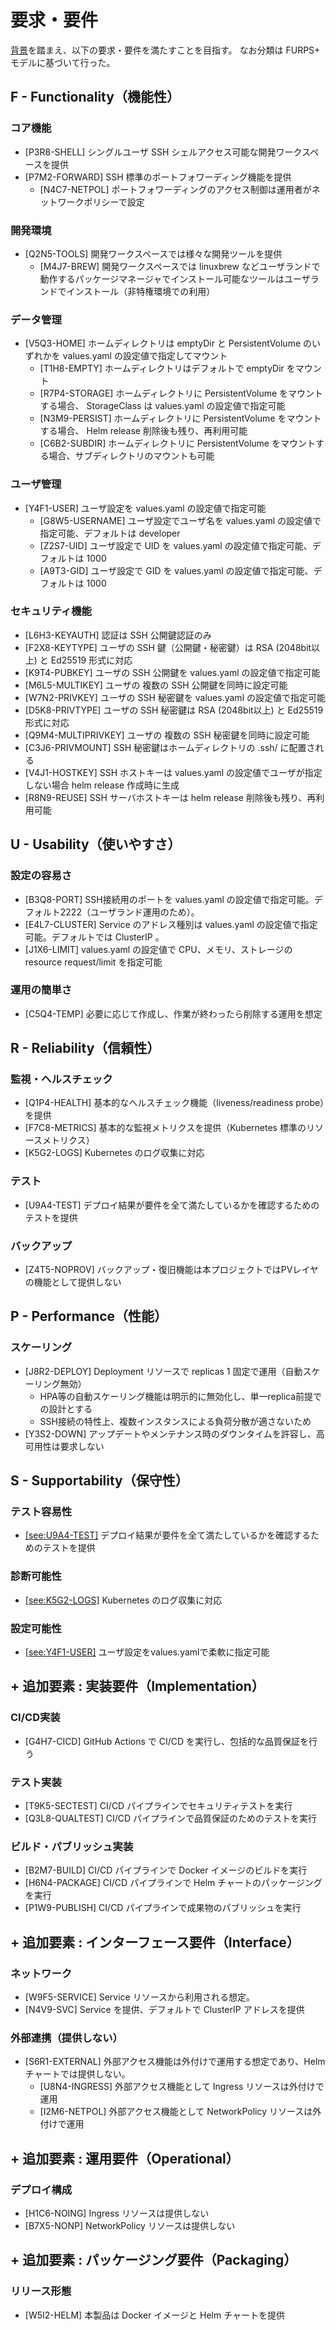 
# 要求・要件

[背景](../README.ja.md#背景)を踏まえ、以下の要求・要件を満たすことを目指す。
なお分類は FURPS+ モデルに基づいて行った。

## F - Functionality（機能性）

### コア機能
- <span id="P3R8-SHELL">[P3R8-SHELL]</span> シングルユーザ SSH シェルアクセス可能な開発ワークスペースを提供
- <span id="P7M2-FORWARD">[P7M2-FORWARD]</span> SSH 標準のポートフォワーディング機能を提供
  - <span id="N4C7-NETPOL">[N4C7-NETPOL]</span> ポートフォワーディングのアクセス制御は運用者がネットワークポリシーで設定

### 開発環境
- <span id="Q2N5-TOOLS">[Q2N5-TOOLS]</span> 開発ワークスペースでは様々な開発ツールを提供
  - <span id="M4J7-BREW">[M4J7-BREW]</span> 開発ワークスペースでは linuxbrew などユーザランドで動作するパッケージマネージャでインストール可能なツールはユーザランドでインストール（非特権環境での利用）

### データ管理
- <span id="V5Q3-HOME">[V5Q3-HOME]</span> ホームディレクトリは emptyDir と PersistentVolume のいずれかを values.yaml の設定値で指定してマウント
  - <span id="T1H8-EMPTY">[T1H8-EMPTY]</span> ホームディレクトリはデフォルトで emptyDir をマウント
  - <span id="R7P4-STORAGE">[R7P4-STORAGE]</span> ホームディレクトリに PersistentVolume をマウントする場合、 StorageClass は values.yaml の設定値で指定可能
  - <span id="N3M9-PERSIST">[N3M9-PERSIST]</span> ホームディレクトリに PersistentVolume をマウントする場合、 Helm release 削除後も残り、再利用可能
  - <span id="C6B2-SUBDIR">[C6B2-SUBDIR]</span> ホームディレクトリに PersistentVolume をマウントする場合、サブディレクトリのマウントも可能

### ユーザ管理
- <span id="Y4F1-USER">[Y4F1-USER]</span> ユーザ設定を values.yaml の設定値で指定可能
  - <span id="G8W5-USERNAME">[G8W5-USERNAME]</span> ユーザ設定でユーザ名を values.yaml の設定値で指定可能、デフォルトは developer
  - <span id="Z2S7-UID">[Z2S7-UID]</span> ユーザ設定で UID を values.yaml の設定値で指定可能、デフォルトは 1000
  - <span id="A9T3-GID">[A9T3-GID]</span> ユーザ設定で GID を values.yaml の設定値で指定可能、デフォルトは 1000

### セキュリティ機能
- <span id="L6H3-KEYAUTH">[L6H3-KEYAUTH]</span> 認証は SSH 公開鍵認証のみ
- <span id="F2X8-KEYTYPE">[F2X8-KEYTYPE]</span> ユーザの SSH 鍵（公開鍵・秘密鍵）は RSA (2048bit以上) と Ed25519 形式に対応
- <span id="K9T4-PUBKEY">[K9T4-PUBKEY]</span> ユーザの SSH 公開鍵を values.yaml の設定値で指定可能
- <span id="M6L5-MULTIKEY">[M6L5-MULTIKEY]</span> ユーザの 複数の SSH 公開鍵を同時に設定可能
- <span id="W7N2-PRIVKEY">[W7N2-PRIVKEY]</span> ユーザの SSH 秘密鍵を values.yaml の設定値で指定可能
- <span id="D5K8-PRIVTYPE">[D5K8-PRIVTYPE]</span> ユーザの SSH 秘密鍵は RSA (2048bit以上) と Ed25519 形式に対応
- <span id="Q9M4-MULTIPRIVKEY">[Q9M4-MULTIPRIVKEY]</span> ユーザの 複数の SSH 秘密鍵を同時に設定可能
- <span id="C3J6-PRIVMOUNT">[C3J6-PRIVMOUNT]</span> SSH 秘密鍵はホームディレクトリの .ssh/ に配置される
- <span id="V4J1-HOSTKEY">[V4J1-HOSTKEY]</span> SSH ホストキーは values.yaml の設定値でユーザが指定しない場合 helm release 作成時に生成
- <span id="R8N9-REUSE">[R8N9-REUSE]</span> SSH サーバホストキーは helm release 削除後も残り、再利用可能

## U - Usability（使いやすさ）

### 設定の容易さ
- <span id="B3Q8-PORT">[B3Q8-PORT]</span> SSH接続用のポートを values.yaml の設定値で指定可能。デフォルト2222（ユーザランド運用のため）。
- <span id="E4L7-CLUSTER">[E4L7-CLUSTER]</span> Service のアドレス種別は values.yaml の設定値で指定可能。デフォルトでは ClusterIP 。
- <span id="J1X6-LIMIT">[J1X6-LIMIT]</span> values.yaml の設定値で CPU、メモリ、ストレージの resource request/limit を指定可能

### 運用の簡単さ
- <span id="C5Q4-TEMP">[C5Q4-TEMP]</span> 必要に応じて作成し、作業が終わったら削除する運用を想定

## R - Reliability（信頼性）

### 監視・ヘルスチェック
- <span id="Q1P4-HEALTH">[Q1P4-HEALTH]</span> 基本的なヘルスチェック機能（liveness/readiness probe）を提供
- <span id="F7C8-METRICS">[F7C8-METRICS]</span> 基本的な監視メトリクスを提供（Kubernetes 標準のリソースメトリクス）
- <span id="K5G2-LOGS">[K5G2-LOGS]</span> Kubernetes のログ収集に対応

### テスト
- <span id="U9A4-TEST">[U9A4-TEST]</span> デプロイ結果が要件を全て満たしているかを確認するためのテストを提供

### バックアップ
- <span id="Z4T5-NOPROV">[Z4T5-NOPROV]</span> バックアップ・復旧機能は本プロジェクトではPVレイヤの機能として提供しない

## P - Performance（性能）

### スケーリング
- <span id="J8R2-DEPLOY">[J8R2-DEPLOY]</span> Deployment リソースで replicas 1 固定で運用（自動スケーリング無効）
  - HPA等の自動スケーリング機能は明示的に無効化し、単一replica前提での設計とする
  - SSH接続の特性上、複数インスタンスによる負荷分散が適さないため
- <span id="Y3S2-DOWN">[Y3S2-DOWN]</span> アップデートやメンテナンス時のダウンタイムを許容し、高可用性は要求しない

## S - Supportability（保守性）

### テスト容易性
- [[see:U9A4-TEST]](#U9A4-TEST) デプロイ結果が要件を全て満たしているかを確認するためのテストを提供

### 診断可能性
- [[see:K5G2-LOGS]](#K5G2-LOGS) Kubernetes のログ収集に対応

### 設定可能性
- [[see:Y4F1-USER]](#Y4F1-USER) ユーザ設定をvalues.yamlで柔軟に指定可能

## + 追加要素 : 実装要件（Implementation）

### CI/CD実装
- <span id="G4H7-CICD">[G4H7-CICD]</span> GitHub Actions で CI/CD を実行し、包括的な品質保証を行う

### テスト実装
- <span id="T9K5-SECTEST">[T9K5-SECTEST]</span> CI/CD パイプラインでセキュリティテストを実行
- <span id="Q3L8-QUALTEST">[Q3L8-QUALTEST]</span> CI/CD パイプラインで品質保証のためのテストを実行

### ビルド・パブリッシュ実装
- <span id="B2M7-BUILD">[B2M7-BUILD]</span> CI/CD パイプラインで Docker イメージのビルドを実行
- <span id="H6N4-PACKAGE">[H6N4-PACKAGE]</span> CI/CD パイプラインで Helm チャートのパッケージングを実行
- <span id="P1W9-PUBLISH">[P1W9-PUBLISH]</span> CI/CD パイプラインで成果物のパブリッシュを実行

## + 追加要素 : インターフェース要件（Interface）

### ネットワーク
- <span id="W9F5-SERVICE">[W9F5-SERVICE]</span> Service リソースから利用される想定。
- <span id="N4V9-SVC">[N4V9-SVC]</span> Service を提供、デフォルトで ClusterIP アドレスを提供

### 外部連携（提供しない）
- <span id="S6R1-EXTERNAL">[S6R1-EXTERNAL]</span> 外部アクセス機能は外付けで運用する想定であり、Helm チャートでは提供しない。
  - <span id="U8N4-INGRESS">[U8N4-INGRESS]</span> 外部アクセス機能として Ingress リソースは外付けで運用
  - <span id="I2M6-NETPOL">[I2M6-NETPOL]</span> 外部アクセス機能として NetworkPolicy リソースは外付けで運用

## + 追加要素 : 運用要件（Operational）

### デプロイ構成
- <span id="H1C6-NOING">[H1C6-NOING]</span> Ingress リソースは提供しない
- <span id="B7X5-NONP">[B7X5-NONP]</span> NetworkPolicy リソースは提供しない

## + 追加要素 : パッケージング要件（Packaging）

### リリース形態
- <span id="W5I2-HELM">[W5I2-HELM]</span> 本製品は Docker イメージと Helm チャートを提供
